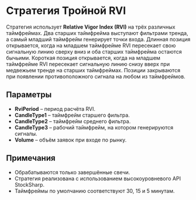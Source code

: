 # Стратегия Тройной RVI

Стратегия использует **Relative Vigor Index (RVI)** на трёх различных таймфреймах. Два старших таймфрейма выступают фильтрами тренда, а самый младший таймфрейм генерирует точки входа. Длинная позиция открывается, когда на младшем таймфрейме RVI пересекает свою сигнальную линию сверху вниз и оба старших таймфрейма остаются бычьими. Короткая позиция открывается, когда на младшем таймфрейме RVI пересекает сигнальную линию снизу вверх при медвежьем тренде на старших таймфреймах. Позиции закрываются при появлении противоположного сигнала на любом из таймфреймов.

## Параметры
- **RviPeriod** – период расчёта RVI.
- **CandleType1** – таймфрейм старшего фильтра.
- **CandleType2** – таймфрейм среднего фильтра.
- **CandleType3** – рабочий таймфрейм, на котором генерируются сигналы.
- **Volume** – объём заявок при входе по рынку.

## Примечания
- Обрабатываются только завершённые свечи.
- Стратегия реализована с использованием высокоуровневого API StockSharp.
- Таймфреймы по умолчанию соответствуют 30, 15 и 5 минутам.
